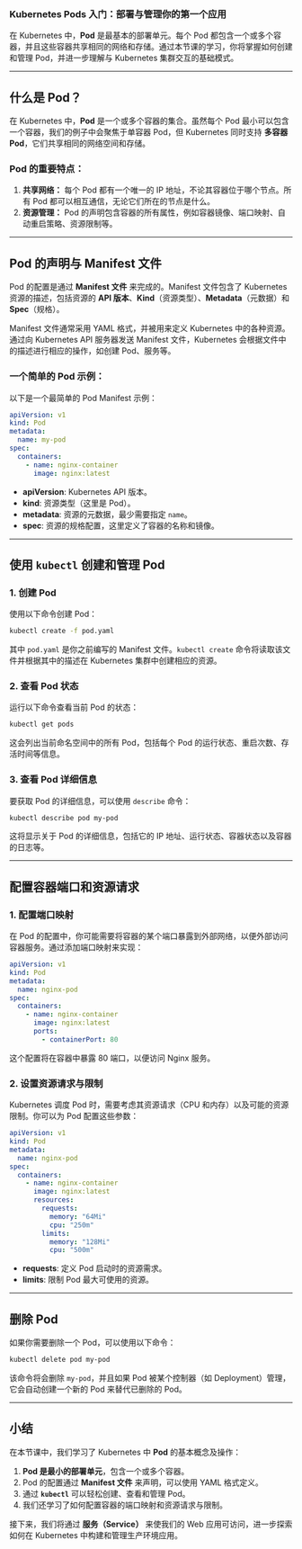 ### Kubernetes Pods 入门：部署与管理你的第一个应用

在 Kubernetes 中，**Pod** 是最基本的部署单元。每个 Pod 都包含一个或多个容器，并且这些容器共享相同的网络和存储。通过本节课的学习，你将掌握如何创建和管理 Pod，并进一步理解与 Kubernetes 集群交互的基础模式。

---

## 什么是 Pod？

在 Kubernetes 中，**Pod** 是一个或多个容器的集合。虽然每个 Pod 最小可以包含一个容器，我们的例子中会聚焦于单容器 Pod，但 Kubernetes 同时支持 **多容器 Pod**，它们共享相同的网络空间和存储。

### Pod 的重要特点：

1. **共享网络：** 每个 Pod 都有一个唯一的 IP 地址，不论其容器位于哪个节点。所有 Pod 都可以相互通信，无论它们所在的节点是什么。
2. **资源管理：** Pod 的声明包含容器的所有属性，例如容器镜像、端口映射、自动重启策略、资源限制等。

---

## Pod 的声明与 Manifest 文件

Pod 的配置是通过 **Manifest 文件** 来完成的。Manifest 文件包含了 Kubernetes 资源的描述，包括资源的 **API 版本**、**Kind**（资源类型）、**Metadata**（元数据）和 **Spec**（规格）。

Manifest 文件通常采用 YAML 格式，并被用来定义 Kubernetes 中的各种资源。通过向 Kubernetes API 服务器发送 Manifest 文件，Kubernetes 会根据文件中的描述进行相应的操作，如创建 Pod、服务等。

### 一个简单的 Pod 示例：

以下是一个最简单的 Pod Manifest 示例：

```yaml
apiVersion: v1
kind: Pod
metadata:
  name: my-pod
spec:
  containers:
    - name: nginx-container
      image: nginx:latest
```

- **apiVersion**: Kubernetes API 版本。
- **kind**: 资源类型（这里是 Pod）。
- **metadata**: 资源的元数据，最少需要指定 `name`。
- **spec**: 资源的规格配置，这里定义了容器的名称和镜像。

---

## 使用 `kubectl` 创建和管理 Pod

### 1. 创建 Pod

使用以下命令创建 Pod：

```bash
kubectl create -f pod.yaml
```

其中 `pod.yaml` 是你之前编写的 Manifest 文件。`kubectl create` 命令将读取该文件并根据其中的描述在 Kubernetes 集群中创建相应的资源。

### 2. 查看 Pod 状态

运行以下命令查看当前 Pod 的状态：

```bash
kubectl get pods
```

这会列出当前命名空间中的所有 Pod，包括每个 Pod 的运行状态、重启次数、存活时间等信息。

### 3. 查看 Pod 详细信息

要获取 Pod 的详细信息，可以使用 `describe` 命令：

```bash
kubectl describe pod my-pod
```

这将显示关于 Pod 的详细信息，包括它的 IP 地址、运行状态、容器状态以及容器的日志等。

---

## 配置容器端口和资源请求

### 1. 配置端口映射

在 Pod 的配置中，你可能需要将容器的某个端口暴露到外部网络，以便外部访问容器服务。通过添加端口映射来实现：

```yaml
apiVersion: v1
kind: Pod
metadata:
  name: nginx-pod
spec:
  containers:
    - name: nginx-container
      image: nginx:latest
      ports:
        - containerPort: 80
```

这个配置将在容器中暴露 80 端口，以便访问 Nginx 服务。

### 2. 设置资源请求与限制

Kubernetes 调度 Pod 时，需要考虑其资源请求（CPU 和内存）以及可能的资源限制。你可以为 Pod 配置这些参数：

```yaml
apiVersion: v1
kind: Pod
metadata:
  name: nginx-pod
spec:
  containers:
    - name: nginx-container
      image: nginx:latest
      resources:
        requests:
          memory: "64Mi"
          cpu: "250m"
        limits:
          memory: "128Mi"
          cpu: "500m"
```

- **requests**: 定义 Pod 启动时的资源需求。
- **limits**: 限制 Pod 最大可使用的资源。

---

## 删除 Pod

如果你需要删除一个 Pod，可以使用以下命令：

```bash
kubectl delete pod my-pod
```

该命令将会删除 `my-pod`，并且如果 Pod 被某个控制器（如 Deployment）管理，它会自动创建一个新的 Pod 来替代已删除的 Pod。

---

## 小结

在本节课中，我们学习了 Kubernetes 中 **Pod** 的基本概念及操作：

1. **Pod 是最小的部署单元**，包含一个或多个容器。
2. Pod 的配置通过 **Manifest 文件** 来声明，可以使用 YAML 格式定义。
3. 通过 **`kubectl`** 可以轻松创建、查看和管理 Pod。
4. 我们还学习了如何配置容器的端口映射和资源请求与限制。

接下来，我们将通过 **服务（Service）** 来使我们的 Web 应用可访问，进一步探索如何在 Kubernetes 中构建和管理生产环境应用。

